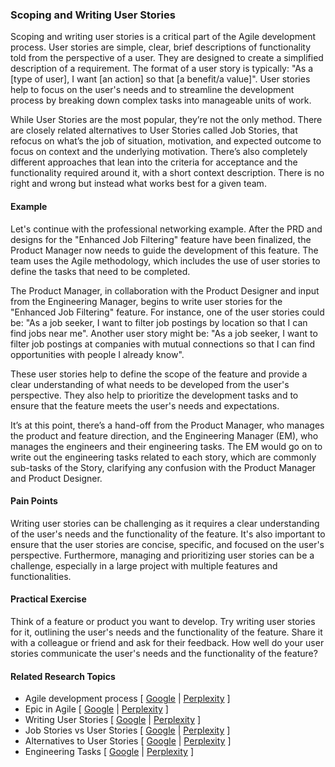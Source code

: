 ### Scoping and Writing User Stories

Scoping and writing user stories is a critical part of the Agile development process. User stories are simple, clear, brief descriptions of functionality told from the perspective of a user. They are designed to create a simplified description of a requirement. The format of a user story is typically: "As a \[type of user\], I want \[an action\] so that \[a benefit/a value\]". User stories help to focus on the user's needs and to streamline the development process by breaking down complex tasks into manageable units of work.

While User Stories are the most popular, they’re not the only method. There are closely related alternatives to User Stories called Job Stories, that refocus on what’s the job of situation, motivation, and expected outcome to focus on context and the underlying motivation. There’s also completely different approaches that lean into the criteria for acceptance and the functionality required around it, with a short context description. There is no right and wrong but instead what works best for a given team.

#### Example

Let's continue with the professional networking example. After the PRD and designs for the "Enhanced Job Filtering" feature have been finalized, the Product Manager now needs to guide the development of this feature. The team uses the Agile methodology, which includes the use of user stories to define the tasks that need to be completed.

The Product Manager, in collaboration with the Product Designer and input from the Engineering Manager, begins to write user stories for the "Enhanced Job Filtering" feature. For instance, one of the user stories could be: "As a job seeker, I want to filter job postings by location so that I can find jobs near me". Another user story might be: "As a job seeker, I want to filter job postings at companies with mutual connections so that I can find opportunities with people I already know".

These user stories help to define the scope of the feature and provide a clear understanding of what needs to be developed from the user's perspective. They also help to prioritize the development tasks and to ensure that the feature meets the user's needs and expectations.

It’s at this point, there’s a hand-off from the Product Manager, who manages the product and feature direction, and the Engineering Manager (EM), who manages the engineers and their engineering tasks. The EM would go on to write out the engineering tasks related to each story, which are commonly sub-tasks of the Story, clarifying any confusion with the Product Manager and Product Designer.

#### Pain Points

Writing user stories can be challenging as it requires a clear understanding of the user's needs and the functionality of the feature. It's also important to ensure that the user stories are concise, specific, and focused on the user's perspective. Furthermore, managing and prioritizing user stories can be a challenge, especially in a large project with multiple features and functionalities.

#### Practical Exercise

Think of a feature or product you want to develop. Try writing user stories for it, outlining the user's needs and the functionality of the feature. Share it with a colleague or friend and ask for their feedback. How well do your user stories communicate the user's needs and the functionality of the feature?

#### Related Research Topics

- Agile development process [ [Google](https://www.google.com/search?q=Agile%20development%20process%20in%20product%20management) | [Perplexity](https://www.perplexity.ai/?q=Agile%20development%20process%20in%20product%20management) ]
- Epic in Agile [ [Google](https://www.google.com/search?q=Epic%20in%20Agile%20in%20product%20management) | [Perplexity](https://www.perplexity.ai/?q=Epic%20in%20Agile%20in%20product%20management) ]
- Writing User Stories [ [Google](https://www.google.com/search?q=Writing%20User%20Stories%20in%20product%20management) | [Perplexity](https://www.perplexity.ai/?q=Writing%20User%20Stories%20in%20product%20management) ]
- Job Stories vs User Stories [ [Google](https://www.google.com/search?q=Job%20Stories%20vs%20User%20Stories%20in%20product%20management) | [Perplexity](https://www.perplexity.ai/?q=Job%20Stories%20vs%20User%20Stories%20in%20product%20management) ]
- Alternatives to User Stories [ [Google](https://www.google.com/search?q=Alternatives%20to%20User%20Stories%20in%20product%20management) | [Perplexity](https://www.perplexity.ai/?q=Alternatives%20to%20User%20Stories%20in%20product%20management) ]
- Engineering Tasks [ [Google](https://www.google.com/search?q=Engineering%20Tasks%20in%20product%20management) | [Perplexity](https://www.perplexity.ai/?q=Engineering%20Tasks%20in%20product%20management) ]


